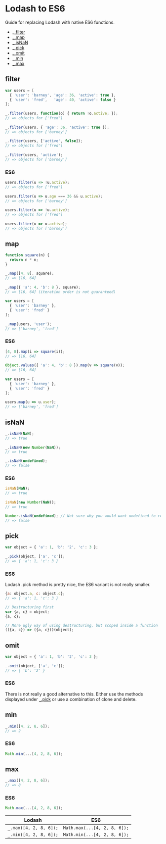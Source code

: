 # Lodash to ES6
Guide for replacing Lodash with native ES6 functions.

- [_.filter](#filter)
- [_.map](#map)
- [_.isNaN](#isnan)
- [_.pick](#pick)
- [_.omit](#omit)
- [_.min](#min)
- [_.max](#max)

## filter
```javascript
var users = [
  { 'user': 'barney', 'age': 36, 'active': true },
  { 'user': 'fred',   'age': 40, 'active': false }
];
 
_.filter(users, function(o) { return !o.active; });
// => objects for ['fred']
 
_.filter(users, { 'age': 36, 'active': true });
// => objects for ['barney']
 
_.filter(users, ['active', false]);
// => objects for ['fred']
 
_.filter(users, 'active');
// => objects for ['barney']
```

### ES6
```javascript
users.filter(u => !u.active);
// => objects for ['fred']
 
users.filter(u => u.age === 36 && u.active);
// => objects for ['barney']
 
users.filter(u => !u.active);
// => objects for ['fred']
 
users.filter(u => u.active);
// => objects for ['barney']

```

## map
```javascript
function square(n) {
  return n * n;
}

_.map([4, 8], square);
// => [16, 64]
 
_.map({ 'a': 4, 'b': 8 }, square);
// => [16, 64] (iteration order is not guaranteed)
 
var users = [
  { 'user': 'barney' },
  { 'user': 'fred' }
];
 
_.map(users, 'user');
// => ['barney', 'fred']
```

### ES6
```javascript
[4, 8].map(i => square(i));
// => [16, 64]
 
Object.values({ 'a': 4, 'b': 8 }).map(v => square(v));
// => [16, 64]
 
var users = [
  { 'user': 'barney' },
  { 'user': 'fred' }
];
 
users.map(u => u.user);
// => ['barney', 'fred']
```

## isNaN
```javascript
_.isNaN(NaN);
// => true
 
_.isNaN(new Number(NaN));
// => true

_.isNaN(undefined);
// => false
```

### ES6
```javascript
isNaN(NaN);
// => true
 
isNaN(new Number(NaN));
// => true

Number.isNaN(undefined); // Not sure why you would want undefined to return false...
// => false
```

## pick
```javascript
var object = { 'a': 1, 'b': '2', 'c': 3 };
 
_.pick(object, ['a', 'c']);
// => { 'a': 1, 'c': 3 }
```

### ES6
Lodash .pick method is pretty nice, the ES6 variant is not really smaller.
```javascript
{a: object.a, c: object.c};
// => { 'a': 1, 'c': 3 }

// Destructuring first
var {a, c} = object;
{a, c};

// More ugly way of using destructuring, but scoped inside a function
(({a, c}) => ({a, c}))(object);
```

## omit
```javascript
var object = { 'a': 1, 'b': '2', 'c': 3 };
 
_.omit(object, ['a', 'c']);
// => { 'b': '2' }
```

### ES6
There is not really a good alternative to this. Either use the methods displayed under [_.pick](#pick)
or use a combination of clone and delete.

## min
```javascript
_.min([4, 2, 8, 6]);
// => 2
```

### ES6
```javascript
Math.min(...[4, 2, 8, 6]);
```

## max
```javascript
_.max([4, 2, 8, 6]);
// => 8
```

### ES6
```javascript
Math.max(...[4, 2, 8, 6]);
```

| Lodash  | ES6  |
|---------|------|
|```_.max([4, 2, 8, 6]);```|```Math.max(...[4, 2, 8, 6]);```|
|```_.min([4, 2, 8, 6]);```|```Math.min(...[4, 2, 8, 6]);```|

